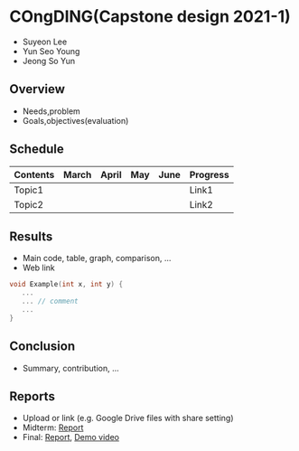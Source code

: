 # COngDING(Capstone design 2021-1)

- Suyeon Lee
- Yun Seo Young
- Jeong So Yun

## Overview

- Needs,problem
- Goals,objectives(evaluation)

## Schedule
| Contents | March | April |  May  | June  |   Progress   |
|----------|-------|-------|-------|-------|--------------|
|  Topic1  |       |       |       |       |     Link1    |
|  Topic2  |       |       |       |       |     Link2    |

## Results
* Main code, table, graph, comparison, ...
* Web link

``` C++
void Example(int x, int y) {
   ...  
   ... // comment
   ...
}
```

## Conclusion
* Summary, contribution, ...

## Reports
* Upload or link (e.g. Google Drive files with share setting)
* Midterm: [Report](Reports/Midterm.pdf)
* Final: [Report](Reports/Final.pdf), [Demo video](Reports/Demo.mp4)

